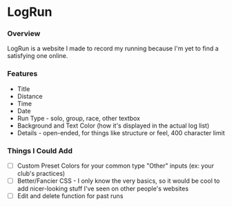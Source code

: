 # LogRun
### Overview
LogRun is a website I made to record my running because I'm yet to find a satisfying one online.

### Features
- Title
- Distance
- Time
- Date
- Run Type - solo, group, race, other textbox
- Background and Text Color (how it's displayed in the actual log list)
- Details - open-ended, for things like structure or feel, 400 character limit

### Things I Could Add
- [ ] Custom Preset Colors for your common type "Other" inputs (ex: your club's practices)
- [ ] Better/Fancier CSS - I only know the very basics, so it would be cool to add nicer-looking stuff I've seen on other people's websites
- [ ] Edit and delete function for past runs
